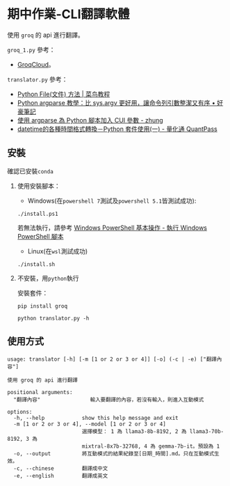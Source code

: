 # 期中作業-CLI翻譯軟體

使用 `groq` 的 api 進行翻譯。

`groq_1.py` 參考：
- [GroqCloud](https://console.groq.com/docs/quickstart)。

`translator.py` 參考：
- [Python File(文件) 方法 | 菜鸟教程](https://www.runoob.com/python/file-methods.html)
- [Python argparse 教學：比 sys.argv 更好用，讓命令列引數整潔又有序 • 好豪筆記](https://haosquare.com/python-argparse/)
- [使用 argparse 為 Python 腳本加入 CUI 參數 - zhung](https://zhung.com.tw/article/使用-argparse-為-python-腳本加入-cui-參數%2f)
- [datetime的各種時間格式轉換－Python 套件使用(一) - 量化通 QuantPass](https://quantpass.org/python_datetime/)

## 安裝

確認已安裝`conda`

1. 使用安裝腳本：
    * Windows(在`powershell 7`測試及`powershell 5.1`皆測試成功):
    ```
    ./install.ps1
    ```
    若無法執行，請參考 [Windows PowerShell 基本操作 - 執行 Windows PowerShell 腳本](https://ithelp.ithome.com.tw/m/articles/10028377)

    * Linux(在`wsl`測試成功)
    ```
    ./install.sh
    ```

2. 不安裝，用`python`執行

    安裝套件：
    ```
    pip install groq
    ```

    ```
    python translator.py -h
    ```

## 使用方式

```
usage: translator [-h] [-m [1 or 2 or 3 or 4]] [-o] (-c | -e) ["翻譯內容"]

使用 groq 的 api 進行翻譯

positional arguments:
  "翻譯內容"                輸入要翻譯的內容，若沒有輸入，則進入互動模式

options:
  -h, --help            show this help message and exit
  -m [1 or 2 or 3 or 4], --model [1 or 2 or 3 or 4]
                        選擇模型： 1 為 llama3-8b-8192, 2 為 llama3-70b-8192, 3 為
                        mixtral-8x7b-32768, 4 為 gemma-7b-it。預設為 1
  -o, --output          將互動模式的結果紀錄至[日期_時間].md。只在互動模式生效。
  -c, --chinese         翻譯成中文
  -e, --english         翻譯成英文
```